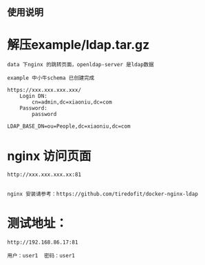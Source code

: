 ## 使用说明

# 解压example/ldap.tar.gz

	data 下nginx 的跳转页面，openldap-server 是ldap数据

	example 中小牛schema 已创建完成

	https://xxx.xxx.xxx.xxx/  
		Login DN:
			cn=admin,dc=xiaoniu,dc=com
		Password:
			password

	LDAP_BASE_DN=ou=People,dc=xiaoniu,dc=com


# nginx 访问页面
	
	http://xxx.xxx.xxx.xx:81


	nginx 安装请参考：https://github.com/tiredofit/docker-nginx-ldap




# 测试地址：
	
	http://192.168.86.17:81

	用户：user1  密码：user1